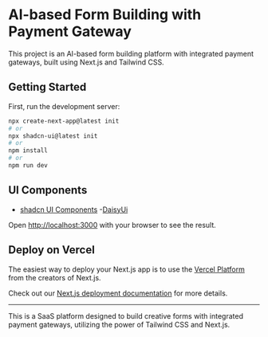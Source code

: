 # AI-based Form Building with Payment Gateway

This project is an AI-based form building platform with integrated payment gateways, built using Next.js and Tailwind CSS.

## Getting Started

First, run the development server:

```bash
npx create-next-app@latest init
# or
npx shadcn-ui@latest init 
# or
npm install
# or
npm run dev
```

## UI Components

- [shadcn UI Components](https://ui.shadcn.com/)
-[DaisyUi](https://daisyui.com/)

Open [http://localhost:3000](http://localhost:3000) with your browser to see the result.

## Deploy on Vercel

The easiest way to deploy your Next.js app is to use the [Vercel Platform](https://vercel.com/new?utm_medium=default-template&filter=next.js&utm_source=create-next-app&utm_campaign=create-next-app-readme) from the creators of Next.js.

Check out our [Next.js deployment documentation](https://nextjs.org/docs/deployment) for more details.

---

This is a SaaS platform designed to build creative forms with integrated payment gateways, utilizing the power of Tailwind CSS and Next.js.